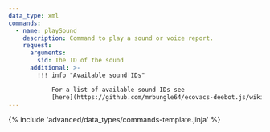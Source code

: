 ```yaml
---
data_type: xml
commands:
  - name: playSound
    description: Command to play a sound or voice report.
    request:
      arguments:
        sid: The ID of the sound
      additional: >-
        !!! info "Available sound IDs"

            For a list of available sound IDs see
            [here](https://github.com/mrbungle64/ecovacs-deebot.js/wiki/playSound#available-sound-ids)
---
```


{% include 'advanced/data_types/commands-template.jinja' %}
